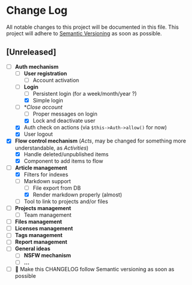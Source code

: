 # Change Log
All notable changes to this project will be documented in this file.
This project will adhere to [Semantic Versioning](http://semver.org/) as soon as possible.

## [Unreleased]

  - [ ] **Auth mechanism**
    - [ ] **User registration**
      - [ ] Account activation
    - [ ] **Login**
      - [ ] Persistent login (for a week/month/year ?)
      - [x] Simple login
    - [ ] **Close account*
      - [ ] Proper messages on login
      - [x] Lock and deactivate user
    - [x] Auth check on actions (via `$this->Auth->allow()` for now)
    - [x] User logout
  - [x] **Flow control mechanism** (_Acts_, may be changed for something more understandable, as _Activities_)
    - [x] Handle deleted/unpublished items
    - [x] Component to add items to flow
  - [ ] **Article management**
    - [x] Filters for indexes
    - [ ] Markdown support
      - [ ] File export from DB
      - [x] Render markdown properly (almost)
    - [ ] Tool to link to projects and/or files
  - [ ] **Projects management**
    - [ ] Team management
  - [ ] **Files management**
  - [ ] **Licenses management**
  - [ ] **Tags management**
  - [ ] **Report management**
  - [ ] **General ideas**
    - [ ] **NSFW mechanism**
    - [ ] **...**
  - [ ] :red_circle: Make this CHANGELOG follow Semantic versioning as soon as possible
